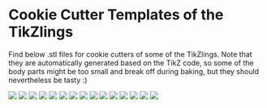 # Cookie Cutter Templates of the TikZlings

Find below .stl files for cookie cutters of some of the TikZlings. Note that they are automatically generated based on the TikZ code, so some of the body parts might be too small and break off during baking, but they should nevertheless be tasty :)

[![](./pngs/anteater.png)](./stls/anteater.stl)
[![](./pngs/bear.png)](./stls/bear.stl)
[![](./pngs/bug.png)](./stls/bug.stl)
[![](./pngs/cat.png)](./stls/cat.stl)
[![](./pngs/chicken.png)](./stls/chicken.stl)
[![](./pngs/hippo.png)](./stls/hippo.stl)
[![](./pngs/koala.png)](./stls/koala.stl)
[![](./pngs/marmot.png)](./stls/marmot.stl)
[![](./pngs/moles.png)](./stls/moles.stl)
[![](./pngs/mouse.png)](./stls/mouse.stl)
[![](./pngs/panda.png)](./stls/panda.stl)
[![](./pngs/penguin.png)](./stls/penguin.stl)
[![](./pngs/sloth.png)](./stls/sloth.stl)
[![](./pngs/snowman.png)](./stls/snowman.stl)
[![](./pngs/wolf.png)](./stls/wolf.stl)